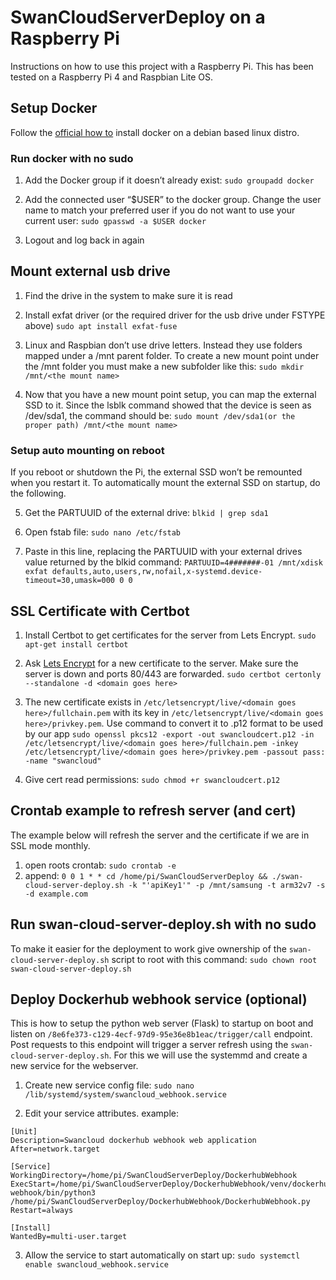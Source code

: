 # SwanCloudServerDeploy on a Raspberry Pi

Instructions on how to use this project with a Raspberry Pi. This has been tested on a Raspberry Pi 4 and Raspbian Lite OS.

## Setup Docker

Follow the [official how to](https://docs.docker.com/engine/install/debian/) install docker on a debian based linux distro.

### Run docker with no sudo

1. Add the Docker group if it doesn’t already exist: `sudo groupadd docker`

2. Add the connected user “$USER” to the docker group. Change the user name to match your preferred user if you do not want to use your current user:
   `sudo gpasswd -a $USER docker`

3. Logout and log back in again

## Mount external usb drive

1. Find the drive in the system to make sure it is read

2. Install exfat driver (or the required driver for the usb drive under FSTYPE above)
   `sudo apt install exfat-fuse`

3. Linux and Raspbian don’t use drive letters. Instead they use folders mapped under a /mnt parent folder. To create a new mount point under the /mnt folder you must make a new subfolder like this:
   `sudo mkdir /mnt/<the mount name>`

4. Now that you have a new mount point setup, you can map the external SSD to it. Since the lsblk command showed that the device is seen as /dev/sda1, the command should be:
   `sudo mount /dev/sda1(or the proper path) /mnt/<the mount name>`

### Setup auto mounting on reboot

If you reboot or shutdown the Pi, the external SSD won’t be remounted when you restart it. To automatically mount the external SSD on startup, do the following.

5. Get the PARTUUID of the external drive: `blkid | grep sda1`

6. Open fstab file: `sudo nano /etc/fstab`

7. Paste in this line, replacing the PARTUUID with your external drives value returned by the blkid command:
   `PARTUUID=4#######-01 /mnt/xdisk exfat defaults,auto,users,rw,nofail,x-systemd.device-timeout=30,umask=000 0 0`

## SSL Certificate with Certbot

1. Install Certbot to get certificates for the server from Lets Encrypt.
   `sudo apt-get install certbot`

2. Ask [Lets Encrypt](https://letsencrypt.org/) for a new certificate to the server. Make sure the server is down and ports 80/443 are forwarded.
   `sudo certbot certonly --standalone -d <domain goes here>`

3. The new certificate exists in `/etc/letsencrypt/live/<domain goes here>/fullchain.pem` with its key in `/etc/letsencrypt/live/<domain goes here>/privkey.pem`. Use command to convert it to .p12 format to be used by our app
   `sudo openssl pkcs12 -export -out swancloudcert.p12 -in /etc/letsencrypt/live/<domain goes here>/fullchain.pem -inkey /etc/letsencrypt/live/<domain goes here>/privkey.pem -passout pass: -name "swancloud"`

4. Give cert read permissions: `sudo chmod +r swancloudcert.p12`

## Crontab example to refresh server (and cert)

The example below will refresh the server and the certificate if we are in SSL mode monthly.

1. open roots crontab: `sudo crontab -e`
2. append:
   `0 0 1 * * cd /home/pi/SwanCloudServerDeploy && ./swan-cloud-server-deploy.sh -k "'apiKey1'" -p /mnt/samsung -t arm32v7 -s -d example.com`

## Run swan-cloud-server-deploy.sh with no sudo

To make it easier for the deployment to work give ownership of the `swan-cloud-server-deploy.sh` script to root with this command:
`sudo chown root swan-cloud-server-deploy.sh`

## Deploy Dockerhub webhook service (optional)

This is how to setup the python web server (Flask) to startup on boot and listen on `/8e6fe373-c129-4ecf-97d9-95e36e8b1eac/trigger/call` endpoint. Post requests to this endpoint will trigger a server refresh using the `swan-cloud-server-deploy.sh`. For this we will use the systemmd and create a new service for the webserver.

1. Create new service config file:
   `sudo nano /lib/systemd/system/swancloud_webhook.service`

2. Edit your service attributes. example:

```
[Unit]
Description=Swancloud dockerhub webhook web application
After=network.target

[Service]
WorkingDirectory=/home/pi/SwanCloudServerDeploy/DockerhubWebhook
ExecStart=/home/pi/SwanCloudServerDeploy/DockerhubWebhook/venv/dockerhub-webhook/bin/python3 /home/pi/SwanCloudServerDeploy/DockerhubWebhook/DockerhubWebhook.py
Restart=always

[Install]
WantedBy=multi-user.target

```

3. Allow the service to start automatically on start up:
   `sudo systemctl enable swancloud_webhook.service`
